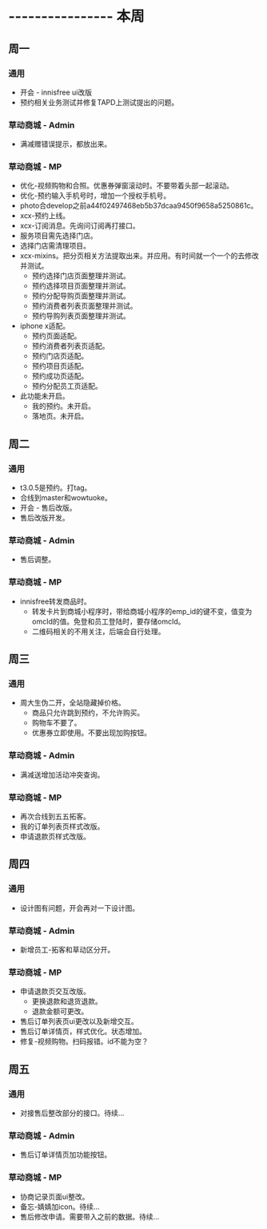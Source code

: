 # ---------------- 本周 

## 周一
### 通用
* 开会 - innisfree ui改版
* 预约相关业务测试并修复TAPD上测试提出的问题。
### 草动商城 - Admin
* 满减赠错误提示，都放出来。
### 草动商城 - MP
* 优化-视频购物和合照。优惠券弹窗滚动时。不要带着头部一起滚动。
* 优化-预约输入手机号时，增加一个授权手机号。
* photo合develop之前a44f02497468eb5b37dcaa9450f9658a5250861c。
* xcx-预约上线。
* xcx-订阅消息。先询问订阅再打接口。
* 服务项目需先选择门店。
* 选择门店需清理项目。
* xcx-mixins。把分页相关方法提取出来。并应用。有时间就一个一个的去修改并测试。
  - 预约选择门店页面整理并测试。
  - 预约选择项目页面整理并测试。
  - 预约分配导购页面整理并测试。
  - 预约消费者列表页面整理并测试。
  - 预约导购列表页面整理并测试。
* iphone x适配。
  - 预约页面适配。
  - 预约消费者列表页适配。
  - 预约门店页适配。
  - 预约项目页适配。
  - 预约成功页适配。
  - 预约分配员工页适配。
* 此功能未开启。
  - 我的预约。未开启。
  - 落地页。未开启。
  
## 周二
### 通用
* t3.0.5是预约。打tag。
* 合线到master和wowtuoke。
* 开会 - 售后改版。
* 售后改版开发。
### 草动商城 - Admin
* 售后调整。
### 草动商城 - MP
* innisfree转发商品时。
  - 转发卡片到商城小程序时，带给商城小程序的emp_id的键不变，值变为omcId的值。免登和员工登陆时，要存储omcId。
  - 二维码相关的不用关注，后端会自行处理。
  
## 周三
### 通用
* 周大生伪二开，全站隐藏掉价格。
  - 商品只允许跳到预约，不允许购买。
  - 购物车不要了。
  - 优惠券立即使用。不要出现加购按钮。
### 草动商城 - Admin
* 满减送增加活动冲突查询。
### 草动商城 - MP
* 再次合线到五五拓客。
* 我的订单列表页样式改版。
* 申请退款页样式改版。

## 周四
### 通用
* 设计图有问题，开会再对一下设计图。
### 草动商城 - Admin
* 新增员工-拓客和草动区分开。
### 草动商城 - MP
* 申请退款页交互改版。
  - 更换退款和退货退款。
  - 退款金额可更改。
* 售后订单列表页ui更改以及新增交互。
* 售后订单详情页，样式优化。状态增加。
* 修复-视频购物。扫码报错。id不能为空？

## 周五
### 通用
* 对接售后整改部分的接口。待续...
### 草动商城 - Admin
* 售后订单详情页加功能按钮。
### 草动商城 - MP
* 协商记录页面ui整改。
* 备忘-婧婧加icon。待续...
* 售后修改申请。需要带入之前的数据。待续...
